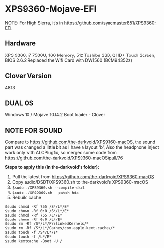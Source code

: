 
# XPS9360-Mojave-EFI

NOTE: For High Sierra, it's in https://github.com/syncmaster851/XPS9360-EFI

## Hardware

XPS 9360, i7 7500U, 16G Memory, 512 Toshiba SSD, QHD+ Touch Screen, BIOS 2.6.2 Replaced the Wifi Card with DW1560 (BCM94352z)

## Clover Version

4813

## DUAL OS

Windows 10 / Mojave 10.14.2 Boot loader - Clover

## NOTE FOR SOUND

Compare to https://github.com/the-darkvoid/XPS9360-macOS, the sound part was changed a little bit as I have a layout 'b', 
Also the headphone inject work only with ALCPlugfix, so merged some code from https://github.com/the-darkvoid/XPS9360-macOS/pull/76

**Steps to apply this (in the-darkvoid's folder):**
 1. Pull the latest from https://github.com/the-darkvoid/XPS9360-macOS
 2. Copy audio/DSDT/XPS9360.sh to the-darkvoid's XPS9360-macOS
 3. ```$sudo ./XPS9360.sh --compile-dsdt ```
 4. ```$sudo ./XPS9360.sh --patch-hda ```
 5. Rebuild cache
```
$sudo chmod -Rf 755 /S*/L*/E*
$sudo chown -Rf 0:0 /S*/L*/E*
$sudo chmod -Rf 755 /L*/E*
$sudo chown -Rf 0:0 /L*/E*
$sudo rm -Rf /S*/L*/PrelinkedKernels/*
$sudo rm -Rf /S*/L*/Caches/com.apple.kext.caches/*
$sudo touch -f /S*/L*/E*
$sudo touch -f /L*/E*
$sudo kextcache -Boot -U /
```
